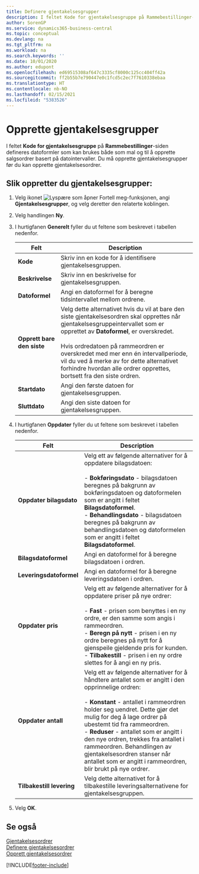 ```yaml
---
title: Definere gjentakelsesgrupper
description: I feltet Kode for gjentakelsesgruppe på Rammebestillinger-siden defineres datoformler som kan brukes både som mal og til å opprette salgsordrer basert på datointervaller.
author: SorenGP
ms.service: dynamics365-business-central
ms.topic: conceptual
ms.devlang: na
ms.tgt_pltfrm: na
ms.workload: na
ms.search.keywords: ''
ms.date: 10/01/2020
ms.author: edupont
ms.openlocfilehash: ed69515308af647c3335cf8000c125cc404ff42a
ms.sourcegitcommit: ff2b55b7e790447e0c1fcd5c2ec7f7610338ebaa
ms.translationtype: HT
ms.contentlocale: nb-NO
ms.lasthandoff: 02/15/2021
ms.locfileid: "5383526"
---
```

# <a name="set-up-recurring-groups"></a>Opprette gjentakelsesgrupper
I feltet **Kode for gjentakelsesgruppe** på **Rammebestillinger**-siden defineres datoformler som kan brukes både som mal og til å opprette salgsordrer basert på datointervaller. Du må opprette gjentakelsesgrupper før du kan opprette gjentakelsesordrer.  

## <a name="to-set-up-recurring-groups"></a>Slik oppretter du gjentakelsesgrupper:  

1.  Velg ikonet ![Lyspære som åpner Fortell meg-funksjonen](../../media/ui-search/search_small.png "Fortell hva du vil gjøre"), angi **Gjentakelsesgrupper**, og velg deretter den relaterte koblingen.  
2.  Velg handlingen **Ny**.  
3.  I hurtigfanen **Generelt** fyller du ut feltene som beskrevet i tabellen nedenfor.  

    |Felt|Description|  
    |---------------------------------|---------------------------------------|  
    |**Kode**|Skriv inn en kode for å identifisere gjentakelsesgruppen.|  
    |**Beskrivelse**|Skriv inn en beskrivelse for gjentakelsesgruppen.|  
    |**Datoformel**|Angi en datoformel for å beregne tidsintervallet mellom ordrene.|  
    |**Opprett bare den siste**|Velg dette alternativet hvis du vil at bare den siste gjentakelsesordren skal opprettes når gjentakelsesgruppeintervallet som er opprettet av **Datoformel**, er overskredet.<br /><br /> Hvis ordredatoen på rammeordren er overskredet med mer enn én intervallperiode, vil du ved å merke av for dette alternativet forhindre hvordan alle ordrer opprettes, bortsett fra den siste ordren.|  
    |**Startdato**|Angi den første datoen for gjentakelsesgruppen.|  
    |**Sluttdato**|Angi den siste datoen for gjentakelsesgruppen.|  

4.  I hurtigfanen **Oppdater** fyller du ut feltene som beskrevet i tabellen nedenfor.  

    |Felt|Description|  
    |---------------------------------|---------------------------------------|  
    |**Oppdater bilagsdato**|Velg ett av følgende alternativer for å oppdatere bilagsdatoen:<br /><br /> -   **Bokføringsdato** - bilagsdatoen beregnes på bakgrunn av bokføringsdatoen og datoformelen som er angitt i feltet **Bilagsdatoformel**.<br />-   **Behandlingsdato** - bilagsdatoen beregnes på bakgrunn av behandlingsdatoen og datoformelen som er angitt i feltet **Bilagsdatoformel**.|  
    |**Bilagsdatoformel**|Angi en datoformel for å beregne bilagsdatoen i ordren.|  
    |**Leveringsdatoformel**|Angi en datoformel for å beregne leveringsdatoen i ordren.|  
    |**Oppdater pris**|Velg ett av følgende alternativer for å oppdatere priser på nye ordrer:<br /><br /> -   **Fast** - prisen som benyttes i en ny ordre, er den samme som angis i rammeordren.<br />-   **Beregn på nytt** - prisen i en ny ordre beregnes på nytt for å gjenspeile gjeldende pris for kunden.<br />-   **Tilbakestill** - prisen i en ny ordre slettes for å angi en ny pris.|  
    |**Oppdater antall**|Velg ett av følgende alternativer for å håndtere antallet som er angitt i den opprinnelige ordren:<br /><br /> -   **Konstant** - antallet i rammeordren holder seg uendret. Dette gjør det mulig for deg å lage ordrer på ubestemt tid fra rammeordren.<br />-   **Reduser** - antallet som er angitt i den nye ordren, trekkes fra antallet i rammeordren. Behandlingen av gjentakelsesordren stanser når antallet som er angitt i rammeordren, blir brukt på nye ordrer.|  
    |**Tilbakestill levering**|Velg dette alternativet for å tilbakestille leveringsalternativene for gjentakelsesgruppen.|  

5.  Velg **OK**.  

## <a name="see-also"></a>Se også  
 [Gjentakelsesordrer](recurring-orders.md)   
 [Definere gjentakelsesordrer](how-to-set-up-recurring-orders.md)   
 [Opprett gjentakelsesordrer](how-to-create-recurring-orders.md)


[!INCLUDE[footer-include](../../includes/footer-banner.md)]